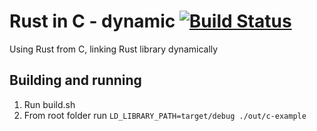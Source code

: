 # Rust in C - dynamic [![Build Status](https://travis-ci.org/arthrp/rust_in_c_dynamic.svg?branch=master)](https://travis-ci.org/arthrp/rust_in_c_dynamic)
Using Rust from C, linking Rust library dynamically

## Building and running
1. Run build.sh
2. From root folder run ```LD_LIBRARY_PATH=target/debug ./out/c-example```

